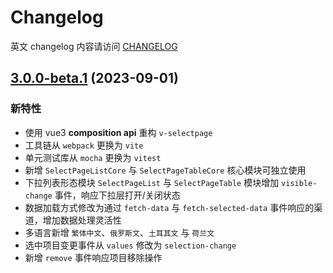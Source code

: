 # Changelog

英文 changelog 内容请访问 [CHANGELOG](CHANGELOG.md)

## [3.0.0-beta.1](https://github.com/TerryZ/v-selectpage) (2023-09-01)

### 新特性

- 使用 vue3 **composition api** 重构 `v-selectpage`
- 工具链从 `webpack` 更换为 `vite`
- 单元测试库从 `mocha` 更换为 `vitest`
- 新增 `SelectPageListCore` 与 `SelectPageTableCore` 核心模块可独立使用
- 下拉列表形态模块 `SelectPageList` 与 `SelectPageTable` 模块增加 `visible-change` 事件，响应下拉层打开/关闭状态
- 数据加载方式修改为通过 `fetch-data` 与 `fetch-selected-data` 事件响应的渠道，增加数据处理灵活性
- 多语言新增 `繁体中文`、`俄罗斯文`、`土耳其文` 与 `荷兰文`
- 选中项目变更事件从 `values` 修改为 `selection-change`
- 新增 `remove` 事件响应项目移除操作
